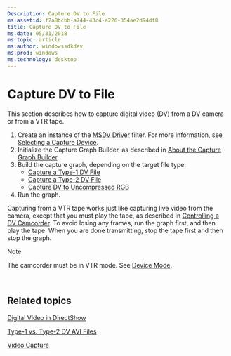 ```yaml
---
Description: Capture DV to File
ms.assetid: f7a8bcbb-a744-43c4-a226-354ae2d94df8
title: Capture DV to File
ms.date: 05/31/2018
ms.topic: article
ms.author: windowssdkdev
ms.prod: windows
ms.technology: desktop
---
```


# Capture DV to File

This section describes how to capture digital video (DV) from a DV camera or from a VTR tape.

1.  Create an instance of the [MSDV Driver](msdv-driver.md) filter. For more information, see [Selecting a Capture Device](selecting-a-capture-device.md).
2.  Initialize the Capture Graph Builder, as described in [About the Capture Graph Builder](about-the-capture-graph-builder.md).
3.  Build the capture graph, depending on the target file type:
    -   [Capture a Type-1 DV File](capture-a-type-1-dv-file.md)
    -   [Capture a Type-2 DV File](capture-a-type-2-dv-file.md)
    -   [Capture DV to Uncompressed RGB](capture-dv-to-uncompressed-rgb.md)
4.  Run the graph.

Capturing from a VTR tape works just like capturing live video from the camera, except that you must play the tape, as described in [Controlling a DV Camcorder](controlling-a-dv-camcorder.md). To avoid losing any frames, run the graph first, and then play the tape. When you are done transmitting, stop the tape first and then stop the graph.

> [!Note]  
> The camcorder must be in VTR mode. See [Device Mode](device-mode.md).

 

## Related topics

<dl> <dt>

[Digital Video in DirectShow](digital-video-in-directshow.md)
</dt> <dt>

[Type-1 vs. Type-2 DV AVI Files](type-1-vs--type-2-dv-avi-files.md)
</dt> <dt>

[Video Capture](video-capture.md)
</dt> </dl>

 

 



